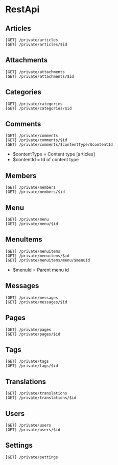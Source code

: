 # RestApi

## Articles

```
[GET] /private/articles
[GET] /private/articles/$id
```

## Attachments

```
[GET] /private/attachments
[GET] /private/attachments/$id
```

## Categories

```
[GET] /private/categories
[GET] /private/categories/$id
```

## Comments

```
[GET] /private/comments
[GET] /private/comments/$id
[GET] /private/comments/$contentType/$contentId
```
* $contentType = Content type [articles]
* $contentId = Id of content type

## Members

```
[GET] /private/members
[GET] /private/members/$id
```

## Menu

```
[GET] /private/menu
[GET] /private/menu/$id
```

## MenuItems

```
[GET] /private/menuitems
[GET] /private/menuitems/$id
[GET] /private/menuitems/menu/$menuId
```
* $menuId = Parent menu id

## Messages

```
[GET] /private/messages
[GET] /private/messages/$id
```

## Pages

```
[GET] /private/pages
[GET] /private/pages/$id
```

## Tags

```
[GET] /private/tags
[GET] /private/tags/$id
```

## Translations

```
[GET] /private/translations
[GET] /private/translations/$id
```

## Users

```
[GET] /private/users
[GET] /private/users/$id
```

## Settings

```
[GET] /private/settings
```
